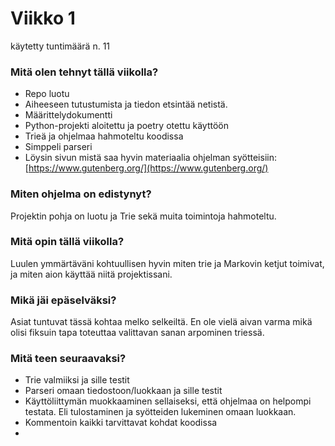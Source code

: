 # Viikko 1

käytetty tuntimäärä n. 11

### Mitä olen tehnyt tällä viikolla?

- Repo luotu
- Aiheeseen tutustumista ja tiedon etsintää netistä.
- Määrittelydokumentti
- Python-projekti aloitettu ja poetry otettu käyttöön
- Trieä ja ohjelmaa hahmoteltu koodissa
- Simppeli parseri
- Löysin sivun mistä saa hyvin materiaalia ohjelman syötteisiin: [https://www.gutenberg.org/](https://www.gutenberg.org/)

### Miten ohjelma on edistynyt?

Projektin pohja on luotu ja Trie sekä muita toimintoja hahmoteltu.

### Mitä opin tällä viikolla?

Luulen ymmärtäväni kohtuullisen hyvin miten trie ja Markovin ketjut toimivat, ja miten aion käyttää niitä projektissani.

### Mikä jäi epäselväksi?

Asiat tuntuvat tässä kohtaa melko selkeiltä.
En ole vielä aivan varma mikä olisi fiksuin tapa toteuttaa valittavan sanan arpominen triessä.

### Mitä teen seuraavaksi?

- Trie valmiiksi ja sille testit
- Parseri omaan tiedostoon/luokkaan ja sille testit
- Käyttöliittymän muokkaaminen sellaiseksi, että ohjelmaa on helpompi testata. Eli tulostaminen ja syötteiden lukeminen omaan luokkaan.
- Kommentoin kaikki tarvittavat kohdat koodissa
- 
